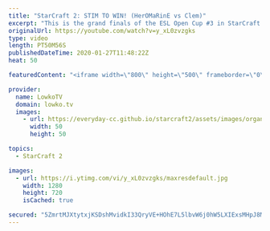```yaml
---
title: "StarCraft 2: STIM TO WIN! (HerOMaRinE vs Clem)"
excerpt: "This is the grand finals of the ESL Open Cup #3 in StarCraft 2. In this best-of-5 series we see HerOMaRinE taking on Clem in Terran versus Terran. While we start off with an amazing macro game between two top level European progamers, the maps that follow show the variety in build orders and strategies,"
originalUrl: https://youtube.com/watch?v=y_xL0zvzgks
type: video
length: PT50M56S
publishedDateTime: 2020-01-27T11:48:22Z
heat: 50

featuredContent: "<iframe width=\"800\" height=\"500\" frameborder=\"0\" src=\"https://www.youtube.com/embed/y_xL0zvzgks\" allow=\"accelerometer; autoplay; encrypted-media; gyroscope; picture-in-picture\" allowfullscreen></iframe>"

provider:
  name: LowkoTV
  domain: lowko.tv
  images:
    - url: https://everyday-cc.github.io/starcraft2/assets/images/organizations/lowko.tv-50x50.jpg
      width: 50
      height: 50

topics:
  - StarCraft 2

images:
  - url: https://i.ytimg.com/vi/y_xL0zvzgks/maxresdefault.jpg
    width: 1280
    height: 720
    isCached: true

secured: "5ZmrtMJXtytxjKSDshMvidkI33QryVE+HOhE7L5lbvW6j0hW5LXIExsMHpJ8MYAa86rWn+UCSMah0UmmIi5bQn2TG6eMAYN68TtozlCGjdtyyPrPCWmB2/15mKFDiUHWgoF5HmcDgm7apKDUjpyhvoktJQg2DwS5ipAXfLRD6An23EPjRZKtP7tpsTJ2gN7gnLcZegWizwTI3uvvuSz7UzCOTbjthBe3nmHygZOEdmX/ICh9Cu6k4r8mZlW+qEKZE//88rfhQjkrY+LRjVpCEw+ntw867RSWrv6jMN7F3mmvCZNb0CfnwSu5d7gLPXr0xenzDJsu70HkI3SAITYT6STypg7q1C2xkYMCRmeTqCqUiWV/KU+p2KIr2AB5+bt2B5+9d4mJTyAsdIyozn5IqPyoN75YfrxRf5eTGiAWYMaxU2b1aWVTotMb55MAlFoI;O6UHnl6iuRajftEFof83xQ=="
---
```


